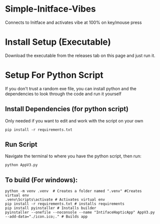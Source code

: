 # Simple-Initface-Vibes
Connects to Initface and activates vibe at 100% on key/mouse press

# Install Setup (Executable)
Download the executable from the releases tab on this page and just run it.

# Setup For Python Script
If you don't trust a random exe file, you can install python and the dependencies to look through the code and run it yourself 
## Install Dependencies (for python script)
Only needed if you want to edit and work with the script on your own
```
pip install -r requirements.txt
```
## Run Script
Navigate the terminal to where you have the python script, then run:
```
python AppV3.py
```

## To build (For windows):
```
python -m venv .venv  # Creates a folder named ".venv" #Creates virtual env
.venv\Scripts\activate # Activates virtual env
pip install -r requirements.txt # installs requirements
pip install pyinstaller # Installs builder
pyinstaller --onefile --noconsole --name "IntifaceHapticApp" AppV3.py --add-data="./icon.ico;." # Builds app
```
